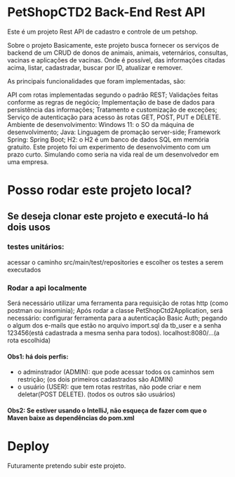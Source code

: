 # PetShopCTD2 Back-End Rest API
Este é um projeto Rest API de cadastro e controle de um petshop.

Sobre o projeto
Basicamente, este projeto busca fornecer os serviços de backend de um CRUD de donos de animais, animais, veternários, consultas, vacinas e aplicações de vacinas. 
Onde é possível, das informações citadas acima, listar, cadastradar, buscar por ID, atualizar e remover.

As principais funcionalidades que foram implementadas, são:

API com rotas implementadas segundo o padrão REST;
Validações feitas conforme as regras de negócio;
Implementação de base de dados para persistência das informações;
Tratamento e customização de exceções;
Serviço de autenticação para acesso às rotas GET, POST, PUT e DELETE.
Ambiente de desenvolvimento:
Windows 11: o SO da máquina de desenvolvimento;
Java: Linguagem de promação server-side;
Framework Spring: Spring Boot;
H2: o H2 é um banco de dados SQL em memória gratuito.
Este projeto foi um experimento de desenvolvimento com um prazo curto. Simulando como seria na vida real de um desenvolvedor em uma empresa.

# Posso rodar este projeto local?
## Se deseja clonar este projeto e executá-lo há dois usos 
### testes unitários:
acessar o caminho src/main/test/repositories e escolher os testes a serem executados

### Rodar a api localmente
Será necessário utilizar uma ferramenta para requisição de rotas http (como postman ou insominia);
Após rodar a classe PetShopCtd2Application, será necessário: 
configurar ferramenta para a autenticação Basic Auth;
pegando o algum dos e-mails que estão no arquivo import.sql da tb_user
e a senha 123456(está cadastrada a mesma senha para todos).
localhost:8080/...(a rota escolhida)
#### Obs1: há dois perfis: 
* o adminstrador (ADMIN): que pode acessar todos os caminhos sem restrição; (os dois primeiros cadastrados são ADMIN)
* o usuário (USER): que tem rotas restritas, não pode criar e nem deletar(POST DELETE). (todos os outros são usuários)

#### Obs2: Se estiver usando o IntelliJ, não esqueça de fazer com que o Maven baixe as dependências do pom.xml

# Deploy
Futuramente pretendo subir este projeto.
